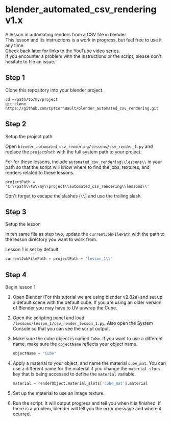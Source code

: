 # blender_automated_csv_rendering v1.x

A lesson in automating renders from a CSV file in blender  
This lesson and its instructions is a work in progress, but feel free to use it any time.  
Check back later for links to the YouTube video series.  
If you encounter a problem with the instructions or the script, please don't hesitate to file an issue.

## Step 1

Clone this repository into your blender project.

```shell
cd ~/path/to/my/project
git clone https://github.com/CptCornWault/blender_automated_csv_rendering.git
```

## Step 2

Setup the project path.  

Open `blender_automated_csv_rendering/lessons/csv_render_1.py` and replace the `projectPath` with the full system path to your project.  

For for these lessons, include `automated_csv_rendering\\lessons\\` in your path so that the script will know where to find the jobs, textures, and renders related to these lessons.

```shell
projectPath = 'C:\\path\\to\\my\\project\\automated_csv_rendering\\lessons\\'
```

Don't forget to escape the slashes (`\\`) and use the trailing slash.

## Step 3

Setup the lesson  

In teh same file as step two, update the `currentJobFilePath` with the path to the lesson directory you want to work from.  

Lesson 1 is set by default

```python
currentJobFilePath = projectPath + 'lesson_1\\'
```

## Step 4

Begin lesson 1

1. Open Blender (For this tutorial we are using blender v2.82a) and set up a default scene with the default cube. If you are using an older version of Blender you may have to UV unwrap the Cube.

2. Open the scripting panel and load `/lessons/lesson_1/csv_render_lesson_1.py`. Also open the System Console so that you can see the script output.
  
3. Make sure the cube object is named `Cube`. If you want to use a different name, make sure the `objectName` reflects your object name.

    ```python
    objectName = "Cube"
    ```

4. Apply a material to your object, and name the material `cube_mat`. You can use a different name for the material if you change the `material_slots` key that is being accessed to define the `material` variable.

    ```python
    material = renderObject.material_slots['cube_mat'].material
    ```

5. Set up the material to use an image texture.

6. Run the script. It will output progress and tell you when it is finished. If there is a problem, blender will tell you the error message and where it ocurred.

